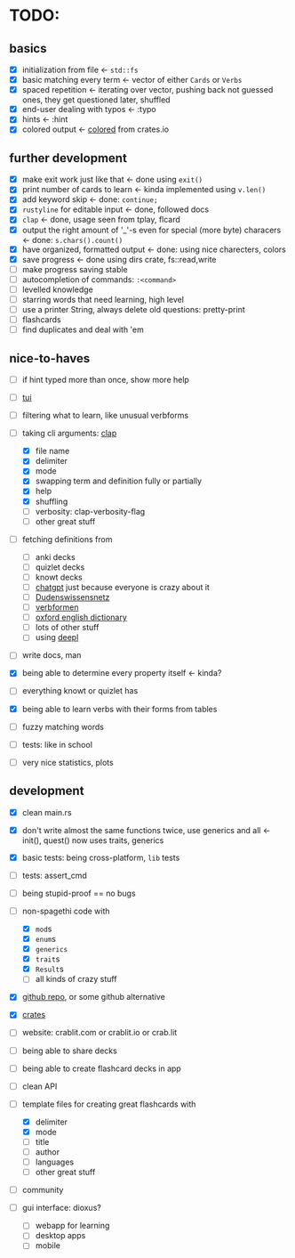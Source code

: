 # TODO:

## basics

-   [x] initialization from file <- `std::fs`
-   [x] basic matching every term <- vector of either `Cards` or `Verbs`
-   [x] spaced repetition <- iterating over vector, pushing back not guessed ones, they get questioned later, shuffled
-   [x] end-user dealing with typos <- :typo
-   [x] hints <- :hint
-   [x] colored output <- [colored](https://crates.io/crates/colored) from crates.io

## further development

-   [x] make exit work just like that <- done using `exit()`
-   [x] print number of cards to learn <- kinda implemented using `v.len()`
-   [x] add keyword skip <- done: `continue;`
-   [x] `rustyline` for editable input <- done, followed docs
-   [x] `clap` <- done, usage seen from tplay, flcard
-   [x] output the right amount of '\_'-s even for special (more byte) characers <- done: `s.chars().count()`
-   [x] have organized, formatted output <- done: using nice charecters, colors
-   [x] save progress <- done using dirs crate, fs::read,write
-   [ ] make progress saving stable
-   [ ] autocompletion of commands: `:<command>`
-   [ ] levelled knowledge
-   [ ] starring words that need learning, high level
-   [ ] use a printer String, always delete old questions: pretty-print
-   [ ] flashcards
-   [ ] find duplicates and deal with 'em

## nice-to-haves

-   [ ] if hint typed more than once, show more help
-   [ ] [tui](https://crates.io/crates/ratatui)
-   [ ] filtering what to learn, like unusual verbforms
-   [ ] taking cli arguments: [clap](https://crates.io/crates/clap)
    -   [x] file name
    -   [x] delimiter
    -   [x] mode
    -   [x] swapping term and definition fully or partially
    -   [x] help
    -   [x] shuffling
    -   [ ] verbosity: clap-verbosity-flag
    -   [ ] other great stuff
-   [ ] fetching definitions from

    -   [ ] anki decks
    -   [ ] quizlet decks
    -   [ ] knowt decks
    -   [ ] [chatgpt](https://chat.openai.com) just because everyone is crazy about it
    -   [ ] [Dudenswissensnetz](https://duden.de)
    -   [ ] [verbformen](https://verbformen.de)
    -   [ ] [oxford english dictionary](https://oed.com/dictionary)
    -   [ ] lots of other stuff
    -   [ ] using [deepl](https://deepl.com)

-   [ ] write docs, man
-   [x] being able to determine every property itself <- kinda?
-   [ ] everything knowt or quizlet has
-   [x] being able to learn verbs with their forms from tables
-   [ ] fuzzy matching words
-   [ ] tests: like in school
-   [ ] very nice statistics, plots

## development

-   [x] clean main.rs
-   [x] don't write almost the same functions twice, use generics and all <- init(), quest() now uses traits, generics
-   [x] basic tests: being cross-platform, `lib` tests
-   [ ] tests: assert_cmd
-   [ ] being stupid-proof == no bugs
-   [ ] non-spagethi code with

    -   [x] `mod`s
    -   [x] `enum`s
    -   [x] `generics`
    -   [x] `trait`s
    -   [x] `Result`s
    -   [ ] all kinds of crazy stuff

-   [x] [github repo](https://github.com/JeromeSchmied/crablit), or some github alternative
-   [x] [crates](https://crates.io)
-   [ ] website: crablit.com or crablit.io or crab.lit
-   [ ] being able to share decks
-   [ ] being able to create flashcard decks in app
-   [ ] clean API
-   [ ] template files for creating great flashcards with
    -   [x] delimiter
    -   [x] mode
    -   [ ] title
    -   [ ] author
    -   [ ] languages
    -   [ ] other great stuff
-   [ ] community
-   [ ] gui interface: dioxus?
    -   [ ] webapp for learning
    -   [ ] desktop apps
    -   [ ] mobile
